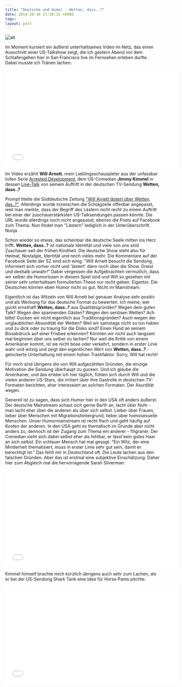 ```yaml
---
title: "Deutsche und Humor - Wetten, dass..?"
date: 2014-10-30 17:50:15 +0000
tags: 
layout: post
---
```

![alt](http://scontent-a-sjc.cdninstagram.com/hphotos-xfa1/t51.2885-15/10724825_477978699009209_723194079_n.jpg)

Im Moment kursiert ein äußerst unterhaltsames Video im Netz, das einen Ausschnitt einer US-Talkshow zeigt, die ich gestern Abend vor dem Schlafengehen hier in San Francisco live im Fernsehen erleben durfte. Dabei musste ich Tränen lachen:

<iframe width="560" height="315" src="//www.youtube.com/embed/QWx5KWWGFN4" frameborder="0" allowfullscreen></iframe>

Im Video erzählt **Will Arnett**, mein Lieblingsschauspieler aus der unfassbar tollen Serie [Arrested Development](http://www.youtube.com/watch?v=OuNB3iz3MUI), dem US-Comedian **Jimmy Kimmel** in dessen [Live-Talk](http://abc.go.com/shows/jimmy-kimmel-live) von seinem Auftritt in der deutschen TV-Sendung **Wetten, dass..?**

Prompt titelte die Süddeutsche Zeitung ["Will Arnett lästert über Wetten, das..?"](http://www.sueddeutsche.de/medien/will-arnett-laestert-ueber-wetten-dass-sie-wollten-dass-ich-einen-nervenzusammenbruch-erleide-1.2199066). Allerdings wurde inzwischen die Schlagzeile offenbar angepasst, weil man merkte, dass der Begriff des Lästern nicht recht zu einem Auftritt bei einer der zuschauerstärksten US-Talksendungen passen könnte. Die URL wurde allerdings noch nicht angepasst, ebenso die Posts auf Facebook zum Thema. Nun findet man "Lästern" lediglich in der Unterüberschrift. Nunja.

Schon wieder so etwas, das scheinbar die deutsche Seele mitten ins Herz trifft. **Wetten, dass..?** ist nationale Identität und viele von uns sind Zuschauer seit der frühen Kindheit. Die deutsche Show steht also für Heimat, Nostalgie, Identität und noch vieles mehr. Die Kommentare auf der Facebook Seite der SZ sind sich einig: "Will Arnett besucht die Sendung, informiert sich vorher nicht und 'lästert' dann noch über die Show. Dreist und deshalb unwahr!" Dabei vergessen die Aufgebrachten vermutlich, dass wir selber die Humorlosen in diesem Spiel sind und Will so gesehen mit seiner sehr unterhaltsam formulierten These nur recht geben. Eigentor. Die Deutschen können eben Humor nicht so gut. Nicht im Mainstream.

Eigentlich ist das Witzeln von Will Arnett bei genauer Analyse sehr positiv und als Werbung für das deutsche Format zu bewerten. Ich meine, wer guckt ernsthaft **Wetten, dass..?** aus Qualitätsgründen? Wegen dem guten Talk? Wegen den spannenden Gästen? Wegen den seriösen Wetten? Ach bitte! Gucken wir nicht eigentlich aus Traditionsgründen? Auch wegen der unglaublichen Absurdität der Wetten? Weil wir samstags nicht zu tun haben und zu dick oder zu traurig für die Disko sind? Einen Hund an seinem Bissabdruck auf einer Frisbee erkennen? Könnten wir nicht auch langsam mal beginnen über uns selber zu lachen? Nur weil die Kritik von einem Amerikaner kommt, ist sie nicht böse oder verkehrt, sondern in erster Linie wahr und witzig und zeigt den eigentlichen Wert von **Wetten, dass..?** -  gelockerte Unterhaltung mit einem hohen Trashfaktor. Sorry, Will hat recht!

Für mich sind übrigens die von Will aufgezählten Gründen, die einzige Motivation die Sendung überhaupt zu gucken. Und ich glaube die Amerikaner, und das erlebe ich hier täglich, fühlen sich durch Will und die vielen anderen US-Stars, die irritiert über ihre Gastrolle in deutschen TV-Formaten berichten, eher interessiert an solchen Formaten. Der Asurdität wegen. 

Generell ist zu sagen, dass sich Humor hier in den USA oft anders äußerst. Der deutsche Mainstream schaut sich gerne Barth an, lacht über Nuhr - man lacht eher über die anderen als über sich selbst. Lieber über Frauen, lieber über Menschen mit Migrationshintergrund, lieber über homosexuelle Menschen. Unser Humormainstream ist recht flach und geht häufig auf Kosten der anderen. In den USA geht es thematisch im Grunde aber nicht anders zu, dennoch ist der Zugang zum Thema ein anderer - filigraner. Der Comedian sieht sich dabei selbst eher als fehlbar, er lässt kein gutes Haar an sich selbst. Ein schlauer Mensch hat mal gesagt: "Ein Witz, der eine Minderheit thematisiert, muss in erster Linie sehr gut sein, damit er berechtigt ist." Das fehlt mir in Deutschland oft. Die Leute lachen aus den falschen Gründen. Aber das ist erstmal eine subjektive Einschätzung. Daher hier zum Abgleich mal die hervorragende Sarah Silverman:

<iframe width="560" height="315" src="//www.youtube.com/embed/Ze0T-DdDqEw" frameborder="0" allowfullscreen></iframe>

Kimmel himself brachte mich kürzlich übrigens auch sehr zum Lachen, als er bei der US-Sendung Shark Tank eine Idee für Horse Pants pitchte:

<iframe width="560" height="315" src="//www.youtube.com/embed/opNiKBP7hQo" frameborder="0" allowfullscreen></iframe>


